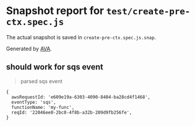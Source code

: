 # Snapshot report for `test/create-pre-ctx.spec.js`

The actual snapshot is saved in `create-pre-ctx.spec.js.snap`.

Generated by [AVA](https://avajs.dev).

## should work for sqs event

> parsed sqs event

    {
      awsRequestId: 'e609e19a-6303-4090-8404-ba28cd4f1468',
      eventType: 'sqs',
      functionName: 'my-func',
      reqId: '22046ee0-2bc0-4f8b-a32b-209d9fb256fe',
    }
